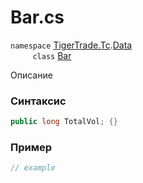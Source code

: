 
# Bar.cs
`namespace` [TigerTrade.Tc](../../../../TigerTrade.Tc.md).[Data](../../../../TigerTrade.Tc/Data.md)  
&nbsp;&nbsp;&nbsp;&nbsp;&nbsp;&nbsp;&nbsp;&nbsp;&nbsp;`class` [Bar](../../Bar.cs.md)

Описание

### Синтаксис
```csharp
public long TotalVol; {}
```
### Пример  
```csharp
// example
```
